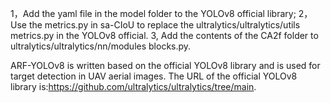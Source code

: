 1，Add the yaml file in the model folder to the YOLOv8 official library;
2，Use the metrics.py in sa-CIoU to replace the ultralytics/ultralytics/utils metrics.py in the YOLOv8 official.
3, Add the contents of the CA2f folder to ultralytics/ultralytics/nn/modules blocks.py.

ARF-YOLOv8 is written based on the official YOLOv8 library and is used for target detection in UAV aerial images. The URL of the official YOLOv8 library is:https://github.com/ultralytics/ultralytics/tree/main.
